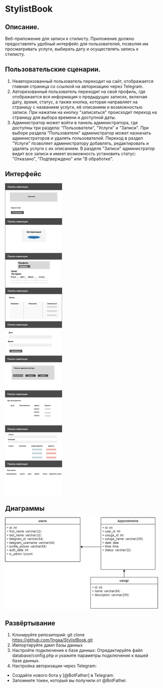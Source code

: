 ﻿# StylistBook
## Описание.
Веб-приложение для записи к стилисту. Приложение должно предоставлять удобный интерфейс для пользователей, позволяя им просматривать услуги, выбирать дату и осуществлять запись к стилисту.

## Пользовательские сценарии.
1. Неавторизованный пользователь переходит на сайт, отображается главная страница со ссылкой на авторизацию через Telegram.
2. Авторизованный пользователь переходит на свой профиль, где отображается вся информация о предыдущих записях, включая дату, время, статус, а также кнопка, которая направляет на страницу с названием услуги, её описанием и возможностью записи. При нажатии на кнопку "записаться" происходит переход на страницу для выбора времени и доступной даты.
3. Администратор может войти в панель администратора, где доступны три раздела: "Пользователи", "Услуги" и "Записи". При выборе раздела "Пользователи" администратор может назначать администраторов и удалять пользователей. Переход в раздел "Услуги" позволяет администратору добавлять, редактировать и удалять услуги с их описанием. В разделе "Записи" администратор видит все записи и имеет возможность установить статус: "Отказано", "Подтверждено" или "В обработке".

## Интерфейс
![text](https://github.com/1ngaa/StylistBook/blob/main/image.png)
## Диаграммы
![text](https://github.com/1ngaa/StylistBook/blob/main/Диаграмма.jpg)
## Развёртывание
1. Клонируйте репозиторий: 
git clone https://github.com/1ngaa/StylistBook.git
2. Импортируйте дамп базы данных
3. Настройте подключение к базе данных: 
Отредактируйте файл database/config.php и укажите параметры подключения к вашей базе данных.
4. Настройка авторизации через Telegram:
* Создайте нового бота у [@BotFather] в Telegram.
* Запомните токен, который вы получили от @BotFather.
